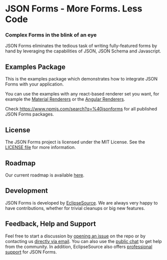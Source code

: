 # JSON Forms - More Forms. Less Code

### Complex Forms in the blink of an eye

JSON Forms eliminates the tedious task of writing fully-featured forms by hand by leveraging the capabilities of JSON, JSON Schema and Javascript.

## Examples Package

This is the examples package which demonstrates how to integrate JSON Forms with your application.

You can use the examples with any react-based renderer set you want, for example the [Material Renderers](https://www.npmjs.com/package/@jsonforms/material-renderers) or the [Angular Renderers](https://www.npmjs.com/package/@jsonforms/vanilla-renderers).

Check <https://www.npmjs.com/search?q=%40jsonforms> for all published JSON Forms packages.

## License

The JSON Forms project is licensed under the MIT License. See the [LICENSE file](https://github.com/eclipsesource/jsonforms/blob/master/LICENSE) for more information.

## Roadmap

Our current roadmap is available [here](https://github.com/eclipsesource/jsonforms/blob/master/ROADMAP.md).

## Development

JSON Forms is developed by [EclipseSource](https://eclipsesource.com).
We are always very happy to have contributions, whether for trivial cleanups or big new features.

## Feedback, Help and Support

Feel free to start a discussion by [opening an issue](https://github.com/eclipsesource/jsonforms/issues/new/choose) on the repo
or by contacting us [directly via email](mailto:jsonforms@eclipsesource.com?subject=JSON%20Forms).
You can also use the [public chat](https://spectrum.chat/jsonforms) to get help from the community.
In addition, EclipseSource also offers [professional support](https://jsonforms.io/support) for JSON Forms.
